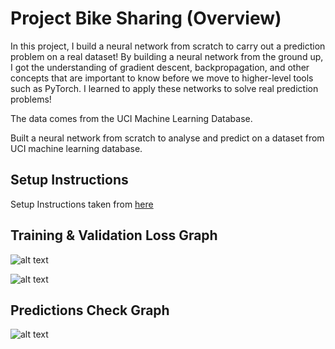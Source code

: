 [image1]: ./outputs/TrainingOutputNumbers.png "TrainingOutputNumbers"
[image2]: ./outputs/TrainingValidationLoss.png "TrainingValidationLoss"
[image3]: ./outputs/PredictionsCheck.png "PredictionsCheck" 


# Project Bike Sharing (Overview)

In this project, I build a neural network from scratch to carry out a prediction problem on a real dataset! By building a neural network
 from the ground up, I got the understanding of gradient descent, backpropagation, and other concepts that are important to know before 
we move to higher-level tools such as PyTorch. I learned to apply these networks to solve real prediction problems!

The data comes from the UCI Machine Learning Database.

Built a neural network from scratch to analyse and predict on a dataset from UCI machine learning database.


## Setup Instructions
Setup Instructions taken from [here](https://classroom.udacity.com/nanodegrees/nd101/parts/94643112-2cab-46f8-a5be-1b6e4fa7a211/modules/07d52f20-312f-448d-9980-71d162caa76e/lessons/2ced92c6-f377-4d29-b5aa-8e887f1e4a6f/project)

## Training & Validation Loss Graph

![alt text][image1]

![alt text][image2]

## Predictions Check Graph

![alt text][image3]


